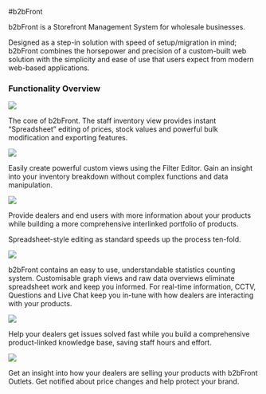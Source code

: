 #b2bFront

b2bFront is a Storefront Management System for wholesale businesses.

Designed as a step-in solution with speed of setup/migration in mind; b2bFront combines the horsepower and precision of a custom-built web solution with the simplicity and ease of use that users expect from modern web-based applications.   


### Functionality Overview

![](http://www.damow.net/wp-content/uploads/2012/04/inventory.png)

The core of b2bFront. The staff inventory view provides instant “Spreadsheet” editing of prices, stock values and powerful bulk modification and exporting features.


![](http://www.damow.net/wp-content/uploads/2012/04/filter-designer.png)

Easily create powerful custom views using the Filter Editor. Gain an insight into your inventory breakdown without complex functions and data manipulation.



![](http://www.damow.net/wp-content/uploads/2012/04/attributes-edit.png)

Provide dealers and end users with more information about your products while building a more comprehensive interlinked portfolio of products.

Spreadsheet-style editing as standard speeds up the process ten-fold.


![](http://www.damow.net/wp-content/uploads/2012/04/stats-overview.png)

b2bFront contains an easy to use, understandable statistics counting system. Customisable graph views and raw data overviews eliminate spreadsheet work and keep you informed. For real-time information, CCTV, Questions and Live Chat keep you in-tune with how dealers are interacting with your products.

![](http://www.damow.net/wp-content/uploads/2012/04/questions.png)

Help your dealers get issues solved fast while you build a comprehensive product-linked knowledge base, saving staff hours and effort.


![](http://www.damow.net/wp-content/uploads/2012/04/outlets.png)

Get an insight into how your dealers are selling your products with b2bFront Outlets. Get notified about price changes and help protect your brand.
